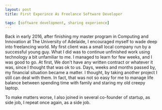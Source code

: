 ```yaml
---
layout: post
title: First Experince As Freelance Software Developer

tags: [software development, sharing experience]
---
```


Back in early 2016, after finishing my master program in Computing and Innovation at The University of Adelaide, I encouraged myself to wade deep into freelancing world. My first client was a small local company run by a successful young guy. What I did was to continue unfinished work using technology a bit unfamiliar to me. I managed to learn for few weeks, and I was good to go. At first, We don't have any written contract or whatever it was, since I thought that was ok to us. Days, weeks and months passed by, my financial situation became a matter. I thought, by taking another project I still can deal with them. In fact, that was not so easy for me to manage life balance between spending time with family and staring my old creepy laptop. 

To make matters worse, I also joined in several co-founder of startup, as side job, I repeat once again, as a side job. 

